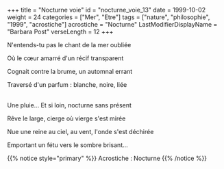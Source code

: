 +++
title = "Nocturne voie"
id = "nocturne_voie_13"
date = 1999-10-02
weight = 24
categories = ["Mer", "Etre"]
tags = ["nature", "philosophie", "1999", "acrostiche"]
acrostiche = "Nocturne"
LastModifierDisplayName = "Barbara Post"
verseLength = 12
+++

N'entends-tu pas le chant de la mer oubliée

Où le cœur amarré d'un récif transparent

Cognait contre la brume, un automnal errant

Traversé d'un parfum : blanche, noire, liée

 \
Une pluie... Et si loin, nocturne sans présent

Rêve le large, cierge où vierge s'est mirée

Nue une reine au ciel, au vent, l'onde s'est déchirée

Emportant un fétu vers le sombre brisant...

{{% notice style="primary" %}}
Acrostiche : Nocturne
{{% /notice %}}
